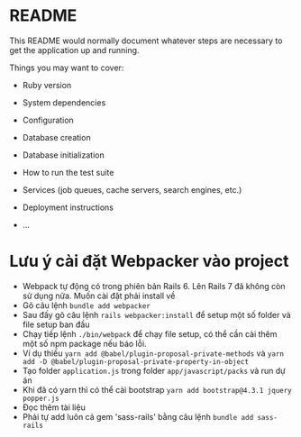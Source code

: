 # README

This README would normally document whatever steps are necessary to get the
application up and running.

Things you may want to cover:

* Ruby version

* System dependencies

* Configuration

* Database creation

* Database initialization

* How to run the test suite

* Services (job queues, cache servers, search engines, etc.)

* Deployment instructions

* ...

# Lưu ý cài đặt Webpacker vào project
  - Webpack tự động có trong phiên bản Rails 6. Lên Rails 7 đã không còn sử dụng nữa. Muốn cài đặt phải install về
  - Gõ câu lệnh `bundle add webpacker`
  - Sau đấy gõ câu lệnh `rails webpacker:install` để setup một số folder và file setup ban đầu
  - Chạy tiếp lệnh `./bin/webpack` để chạy file setup, có thể cần cài thêm một số npm package nếu báo lỗi.
  - Ví dụ thiếu `yarn add @babel/plugin-proposal-private-methods` 
    và `yarn add -D @babel/plugin-proposal-private-property-in-object`
  - Tạo folder `application.js` trong folder `app/javascript/packs` và run dự án
  - Khi đã có yarn thì có thể cài bootstrap `yarn add bootstrap@4.3.1 jquery popper.js`
  - Đọc thêm tài liệu
  - Phải tự add luôn cả gem 'sass-rails' bằng câu lệnh `bundle add sass-rails`